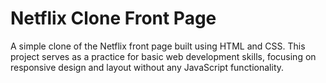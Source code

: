 # Netflix Clone Front Page
A simple clone of the Netflix front page built using HTML and CSS. This project serves as a practice for basic web development skills, focusing on responsive design and layout without any JavaScript functionality.
